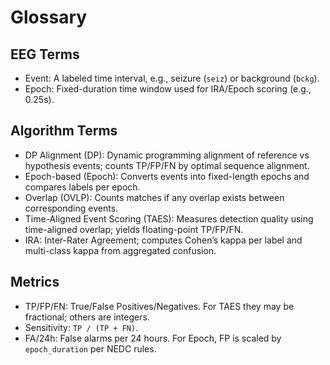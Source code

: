 # Glossary

## EEG Terms

- Event: A labeled time interval, e.g., seizure (`seiz`) or background (`bckg`).
- Epoch: Fixed-duration time window used for IRA/Epoch scoring (e.g., 0.25s).

## Algorithm Terms

- DP Alignment (DP): Dynamic programming alignment of reference vs hypothesis events; counts TP/FP/FN by optimal sequence alignment.
- Epoch-based (Epoch): Converts events into fixed-length epochs and compares labels per epoch.
- Overlap (OVLP): Counts matches if any overlap exists between corresponding events.
- Time-Aligned Event Scoring (TAES): Measures detection quality using time-aligned overlap; yields floating-point TP/FP/FN.
- IRA: Inter-Rater Agreement; computes Cohen’s kappa per label and multi-class kappa from aggregated confusion.

## Metrics

- TP/FP/FN: True/False Positives/Negatives. For TAES they may be fractional; others are integers.
- Sensitivity: `TP / (TP + FN)`.
- FA/24h: False alarms per 24 hours. For Epoch, FP is scaled by `epoch_duration` per NEDC rules.
